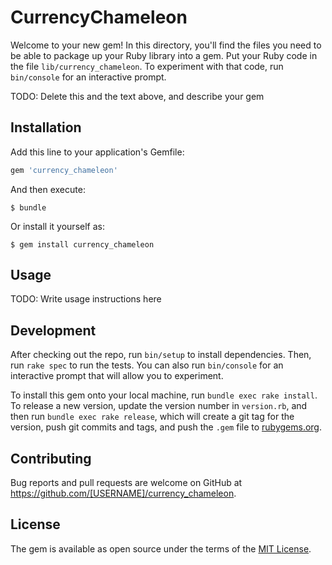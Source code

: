 # CurrencyChameleon

Welcome to your new gem! In this directory, you'll find the files you need to be able to package up your Ruby library into a gem. Put your Ruby code in the file `lib/currency_chameleon`. To experiment with that code, run `bin/console` for an interactive prompt.

TODO: Delete this and the text above, and describe your gem

## Installation

Add this line to your application's Gemfile:

```ruby
gem 'currency_chameleon'
```

And then execute:

    $ bundle

Or install it yourself as:

    $ gem install currency_chameleon

## Usage

TODO: Write usage instructions here

## Development

After checking out the repo, run `bin/setup` to install dependencies. Then, run `rake spec` to run the tests. You can also run `bin/console` for an interactive prompt that will allow you to experiment.

To install this gem onto your local machine, run `bundle exec rake install`. To release a new version, update the version number in `version.rb`, and then run `bundle exec rake release`, which will create a git tag for the version, push git commits and tags, and push the `.gem` file to [rubygems.org](https://rubygems.org).

## Contributing

Bug reports and pull requests are welcome on GitHub at https://github.com/[USERNAME]/currency_chameleon.


## License

The gem is available as open source under the terms of the [MIT License](http://opensource.org/licenses/MIT).

